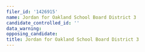 ```yaml
---
filer_id: '1426915'
name: Jordan for Oakland School Board District 3
candidate_controlled_id: ''
data_warning: 
opposing_candidate: 
title: Jordan for Oakland School Board District 3
---
```

